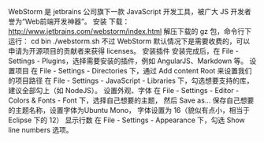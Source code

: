 WebStorm 是 jetbrains 公司旗下一款 JavaScript 开发工具，被广大 JS 开发者誉为“Web前端开发神器”。
安装
下载：http://www.jetbrains.com/webstorm/index.html
解压下载的 gz 包，命令行下运行：
cd bin
./webstorm.sh
不过 WebStorm 默认情况下是需要收费的，可以申请为开源项目的贡献者来获得 licenses。
安装插件
安装完成后，在 File - Settings - Plugins，选择需要安装的插件，例如 AngularJS、Markdown 等。
设置项目
在 File - Settings - Directories 下，通过 Add content Root 来设置我们的项目路径
在 File - Settings - JavaScript - Libraries 下，勾选想要支持的库，建议全部勾上（如 NodeJS）。
设置外观、字体
在 File - Settings - Editor - Colors & Fonts - Font 下，选择自己想要的主题， 然后 Save as... 保存自己想要的主题名称，设置字体为Ubuntu Mono， 字体设置为 16（貌似有点小，相当于 Eclipse 下的 12）
显示行数
在 File - Settings - Appearance 下，勾选 Show line numbers 选项。
